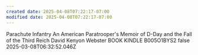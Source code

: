 ```yaml
---
created date: 2025-04-08T07:22:17-07:00
modified date: 2025-04-08T07:22:17-07:00
---
```

Parachute Infantry
An American Paratrooper's Memoir of D-Day and the Fall of the Third Reich
David Kenyon Webster
BOOK
KINDLE
B005O1BYS2
false
2025-03-08T06:32:52.046Z
